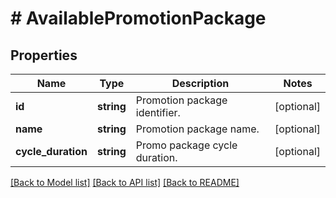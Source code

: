 # # AvailablePromotionPackage

## Properties

Name | Type | Description | Notes
------------ | ------------- | ------------- | -------------
**id** | **string** | Promotion package identifier. | [optional]
**name** | **string** | Promotion package name. | [optional]
**cycle_duration** | **string** | Promo package cycle duration. | [optional]

[[Back to Model list]](../../README.md#models) [[Back to API list]](../../README.md#endpoints) [[Back to README]](../../README.md)
